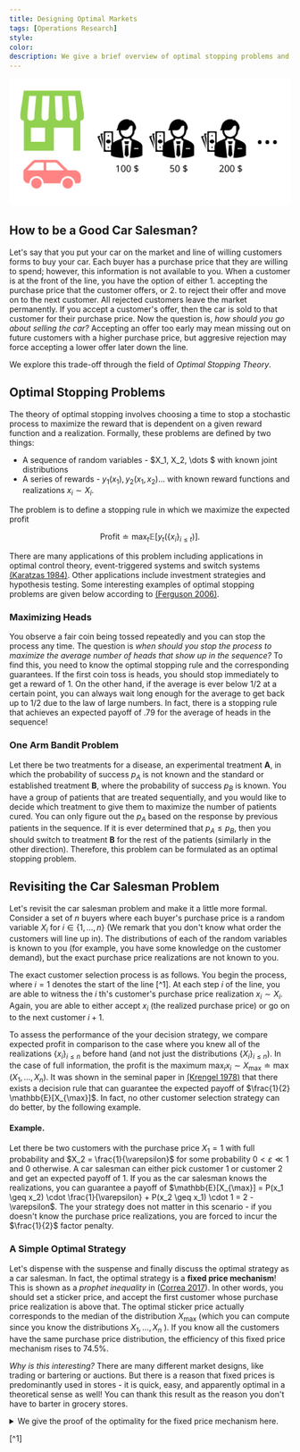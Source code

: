 ```yaml
---
title: Designing Optimal Markets
tags: [Operations Research]
style: 
color: 
description: We give a brief overview of optimal stopping problems and it's relevance to market design.
---
```



![Car Salesman Problem](/assets/images/optimal-stopping/market.svg)

## How to be a Good Car Salesman?
Let's say that you put your car on the market and line of willing customers forms to buy your car. Each buyer has a purchase price that they are willing to spend; however, this information is not available to you. When a customer is at the front of the line, you have the option of either 1. accepting the purchase price that the customer offers, or 2. to reject their offer and move on to the next customer. All rejected customers leave the market permanently. If you accept a customer's offer, then the car is sold to that customer for their purchase price. Now the question is, *how should you go about selling the car?* Accepting an offer too early may mean missing out on future customers with a higher purchase price, but aggresive rejection may force accepting a lower offer later down the line. 

We explore this trade-off through the field of *Optimal Stopping Theory*. 

## Optimal Stopping Problems

The theory of optimal stopping involves choosing a time to stop a stochastic process to maximize the reward that is dependent on a given reward function and a realization. Formally, these problems are defined by two things:

- A sequence of random variables - $X_1, X_2, \dots $  with known joint distributions
- A series of rewards - $y_1(x_1), y_2(x_1, x_2) \dots$ with known reward functions and realizations $x_i \sim X_i$.

The problem is to define a stopping rule in which we maximize the expected profit

$$
\text{Profit} \doteq \max_{t} \mathbb{E}[y_t(\{x_i\}_{i \leq t})].
$$

There are many applications of this problem including applications in optimal control theory, event-triggered systems and switch systems [(Karatzas 1984)](https://epubs.siam.org/doi/pdf/10.1137/0322054?casa_token=gnJrmcVlLR0AAAAA:ED-ywCViEeuPojrBoHVpvgdZGeNkqj57WbsS8_KdZnGmsxVTsYf8Hmn_Ha8aTXz7WVMzjny7jBs "Connections between optimal stopping and singular stochastic control I. Monotone follower problems"). Other applications include investment strategies and hypothesis testing. Some interesting examples of optimal stopping problems are given below according to [(Ferguson 2006)](https://www.math.ucla.edu/~tom/Stopping/Contents.html "Optimal Stopping and Applications").

### Maximizing Heads
You observe a fair coin being tossed repeatedly and you can stop the process any time. The question is *when should you stop the process to maximize the average number of heads that show up in the sequence?* To find this, you need to know the optimal stopping rule and the corresponding guarantees. If the first coin toss is heads, you should stop immediately to get a reward of $1$. On the other hand, if the average is ever below $1/2$ at a certain point, you can always wait long enough for the average to get back up to $1/2$ due to the law of large numbers. In fact, there is a stopping rule that achieves an expected payoff of $.79$ for the average of heads in the sequence!

### One Arm Bandit Problem
Let there be two treatments for a disease, an experimental treatment **A**, in which the probability of success $p_A$ is not known and the standard or established treatment **B**, where the probability of success $p_B$ is known. You have a group of patients that are treated sequentially, and you would like to decide which treatment to give them to maximize the number of patients cured. You can only figure out the $p_A$ based on the response by previous patients in the sequence. If it is ever determined that $p_A \leq p_B$, then you should switch to treatment **B** for the rest of the patients (similarly in the other direction). Therefore, this problem can be formulated as an optimal stopping problem.

## Revisiting the Car Salesman Problem

Let's revisit the car salesman problem and make it a little more formal. Consider a set of $n$ buyers where each buyer's purchase price is a random variable $X_i$ for $i \in \{1, \dots, n\}$ (We remark that you don't know what order the customers will line up in). The distributions of each of the random variables is known to you (for example, you have some knowledge on the customer demand), but the exact purchase price realizations are not known to you.

The exact customer selection process is as follows. You begin the process, where $i = 1$ denotes the start of the line [^1]. At each step $i$ of the line, you are able to witness the $i$ th's customer's purchase price realization $x_i \sim X_i$. Again, you are able to either accept $x_i$ (the realized purchase price) or go on to the next customer $i+1$.

To assess the performance of the your decision strategy, we compare expected profit in comparison to the case where you knew all of the realizations $\{x_i\}_{i \leq n}$ before hand (and not just the distributions $\{X_i\}_{i \leq n}$). In the case of full information, the profit is the maximum $\max_i x_i \sim X_{\max} \doteq \max(X_1, \dots, X_n)$. It was shown in the seminal paper in [(Krengel 1978)](https://projecteuclid.org/journalArticle/Download?urlid=bams%2F1183538915 "On semiamarts, amarts, and processes with finite value") that there exists a decision rule that can guarantee the expected payoff of $\frac{1}{2} \mathbb{E}[X_{\max}]$. In fact, no other customer selection strategy can do better, by the following example. 


#### Example.
Let there be two customers with the purchase price $X_1 = 1$ with full probability and $X_2 = \frac{1}{\varepsilon}$ for some probability $0 < \varepsilon \ll 1$ and $0$ otherwise. A car salesman can either pick customer 1 or customer 2 and get an expected payoff of $1$. If you as the car salesman knows the realizations, you can guarantee a payoff of $\mathbb{E}[X_{\max}] = P(x_1 \geq x_2) \cdot \frac{1}{\varepsilon} +  P(x_2 \geq x_1) \cdot 1 = 2 - \varepsilon$. The your strategy does not matter in this scenario - if you doesn't know the purchase price realizations, you are forced to incur the $\frac{1}{2}$ factor penalty.

### A Simple Optimal Strategy

Let's dispense with the suspense and finally discuss the optimal strategy as a car salesman. In fact, the optimal strategy is a **fixed price mechanism**! This is shown as a *prophet inequality* in ([Correa 2017](https://dl.acm.org/doi/pdf/10.1145/3033274.3085137?casa_token=z8OTTHJQSlQAAAAA:gEQPBy311IJaRIRbJlANJP7-pu6AsMF-V17R5sAVsu32ezcRIMGCu3ZIcpD3fTc9DTARa1jWhUytyQ "Posted Price Mechanisms for a Random Stream of Customers")). In other words, you should set a sticker price, and accept the first customer whose purchase price realization is above that. The optimal sticker price actually corresponds to the median of the distribution $X_{\max}$ (which you can compute since you know the distributions $X_1, \dots, X_n$ ). If you know all the customers have the same purchase price distribution, the efficiency of this fixed price mechanism rises to $74.5\%$.

*Why is this interesting?* There are many different market designs, like trading or bartering or auctions. But there is a reason that fixed prices is predominantly used in stores - it is quick, easy, and apparently optimal in a theoretical sense as well! You can thank this result as the reason you don't have to barter in grocery stores.

<details>
  <summary>We give the proof of the optimality for the fixed price mechanism here.</summary>

Let $\mathbb{E}[X_\mathrm{alg}]$ denote the expected profit according to the fixed price algorithm at the median value. Then we have the following set of inequalities.
$$\mathbb{E}[X_\mathrm{alg}] = \mathbb{E}_i[\mathbb{E}[X_\mathrm{alg}| X_i \text{ is first item with value above } M]] \ + $$
$$ \mathbb{E}[X_\mathrm{alg} | X_{\max} \leq M] P(X_{\max} < M)  $$
$$ = \mathbb{E}_i[\mathbb{E}[X_i| X_i \text{ is first item with value above } M]] $$
$$ = \mathbb{E}_i[\mathbb{E}[X_i- M + M| X_i \text{ is first item with value above } M]] $$
$$ = M \cdot P(X_{\max} \geq M) + \mathbb{E}_i[\mathbb{E}[X_i - M| X_i \text{ is first item with value above } M]] $$
$$ = M \cdot P(X_{\max} \geq M) + \sum_{i=1}^{n} \mathbb{E}[X_i - M| X_i \geq M] \cdot P(\bigwedge_{j < i}X_j \leq M) P(X_i \geq M) $$
$$ = M \cdot P(X_{\max} \geq M) + \sum_{i=1}^{n} \mathbb{E}[(X_{i}-M)^+] \cdot P(\bigwedge_{j < i}X_j \leq M) $$
$$ \geq M \cdot P(X_{\max} \geq \mathrm{M}) + \sum_{i=1}^{n} \mathbb{E}[(X_{i}-M)^+] \cdot P(X_{\max} \leq M) $$
$$ \geq M \cdot P(X_{\max} \geq \mathrm{M}) + \mathbb{E}[(X_{\max}-M)^+] \cdot P(X_{\max} \leq M) $$
$$ \geq \mathbb{E}[X_{\max}]/2.$$

Here we use the notation $\mathbb{E}[(X_{i}-M)^+] \equiv \mathbb{E}[\max\{X_{i}-M, 0\}]$. Note that

$$ \mathbb{E}[(X_{i}-M)^+] = \mathbb{E}[(X_{i}-M)^+ | X_i \leq M] P(X_i \leq M) \ + $$
$$ \mathbb{E}[(X_{i}-M)^+ | X_i \geq M] P(X_i \geq M) $$
$$ = \mathbb{E}[X_{i}-M | X_i \geq M] P(X_i \geq M). $$
</details>

[^1] 
